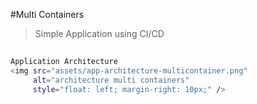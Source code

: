 #Multi Containers
> Simple Application using CI/CD

##
```sh
Application Architecture
<img src="assets/app-architecture-multicontainer.png"
     alt="architecture multi containers"
     style="float: left; margin-right: 10px;" />
```